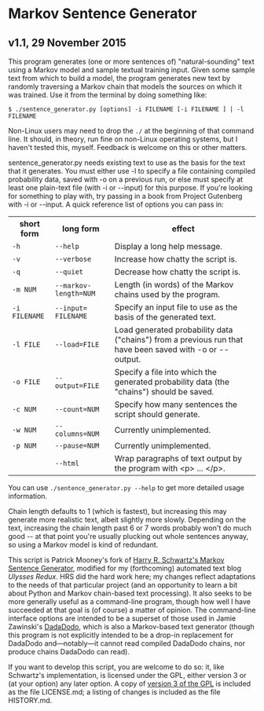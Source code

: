 Markov Sentence Generator
=========================

v1.1, 29 November 2015
----------------------

This program generates (one or more sentences of) "natural-sounding" text using a Markov model and sample textual training input.  Given some sample text from which to build a model, the program generates new text by randomly traversing a Markov chain that models the sources on which it was trained.  Use it from the terminal by doing something like:

`$ ./sentence_generator.py [options] -i FILENAME [-i FILENAME ] | -l FILENAME`

Non-Linux users may need to drop the `./` at the beginning of that command line. It should, in theory, run fine on non-Linux operating systems, but I haven't tested this, myself. Feedback is welcome on this or other matters.

sentence_generator.py needs existing text to use as the basis for the text that it generates. You must either use -l to specify a file containing compiled probability data, saved with -o on a previous run, or else must specify at least one plain-text file (with -i or --input) for this purpose. If you're looking for something to play with, try passing in a book from Project Gutenberg with -i or --input. A quick reference list of options you can pass in:

<table>
<tr><th scope="column">short form</th><th scope="column">long form</th><th scope="column">effect</th></tr>
<tr><td><code>-h</code></td><td><code>--help</code></td><td>Display a long help message.</td></tr>
<tr><td><code>-v</code></td><td><code>--verbose</code></td><td>Increase how chatty the script is.</td></tr>
<tr><td><code>-q</code></td><td><code>--quiet</code></td><td>Decrease how chatty the script is.</td></tr>
<tr><td><code>-m NUM</code></td><td><code>--markov-length=<wbr />NUM</code></td><td>Length (in words) of the Markov chains used by the program.</td></tr>
<tr><td><code>-i FILENAME</code></td><td><code>--input=<wbr />FILENAME</code></td><td>Specify an input file to use as the basis of the generated text.</td></tr>
<tr><td><code>-l FILE</code></td><td><code>--load=FILE</code></td><td>Load generated probability data ("chains") from a previous run that have been saved with -o or --output.</td></tr>
<tr><td><code>-o FILE</code></td><td><code>--output=FILE</code></td><td>Specify a file into which the generated probability data (the "chains") should be saved.</td></tr>
<tr><td><code>-c NUM</code></td><td><code>--count=NUM</code></td><td>Specify how many sentences the script should generate.</td></tr>
<tr><td><code>-w NUM</code></td><td><code>--columns=NUM</code></td><td>Currently unimplemented.</td></tr>
<tr><td><code>-p NUM</code></td><td><code>--pause=NUM</code></td><td>Currently unimplemented.</td></tr>
<tr><td>&nbsp;</td><td><code>--html</code></td><td>Wrap paragraphs of text output by the program with &lt;p&gt; ... &lt;/p&gt;.</td></tr> 
</table>

You can use `./sentence_generator.py --help` to get more detailed usage information. 

Chain length defaults to 1 (which is fastest), but increasing this may generate more realistic text, albeit slightly more slowly.  Depending on the text, increasing the chain length past 6 or 7 words probably won't do much good -- at that point you're usually plucking out whole sentences anyway, so using a Markov model is kind of redundant.

This script is Patrick Mooney's fork of [Harry R. Schwartz's Markov Sentence Generator](https://github.com/hrs/markov-sentence-generator), modified for my (forthcoming) automated text blog *Ulysses Redux*.  HRS did the hard work here; my changes reflect adaptations to the needs of that particular project (and an opportunity to learn a bit about Python and Markov chain-based text processing). It also seeks to be more generally useful as a command-line program, though how well I have succeeded at that goal is (of course) a matter of opinion. The command-line interface options are intended to be a superset of those used in Jamie Zawinski's [DadaDodo](https://www.jwz.org/dadadodo/), which is also a Markov-based text generator (though this program is not explicitly intended to be a drop-in replacement for DadaDodo and—notably—it cannot read compiled DadaDodo chains, nor produce chains DadaDodo can read). 

If you want to develop this script, you are welcome to do so: it, like Schwartz's implementation, is licensed under the GPL, either version 3 or (at your option) any later option. A copy of [version 3 of the GPL](http://www.gnu.org/licenses/gpl-3.0.en.html) is included as the file LICENSE.md; a listing of changes is included as the file HISTORY.md.